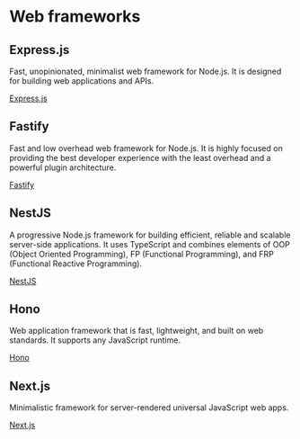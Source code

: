 # Web frameworks

## Express.js

Fast, unopinionated, minimalist web framework for Node.js. It is designed for building web applications and APIs.

[Express.js](https://expressjs.com/)


## Fastify

Fast and low overhead web framework for Node.js. It is highly focused on providing the
best developer experience with the least overhead and a powerful plugin architecture.

[Fastify](https://www.fastify.io/)


## NestJS

A progressive Node.js framework for building efficient, reliable and scalable server-side applications.
It uses TypeScript and combines elements of OOP (Object Oriented Programming), FP (Functional Programming),
and FRP (Functional Reactive Programming).

[NestJS](https://nestjs.com/)

## Hono

Web application framework that is fast, lightweight, and built on web standards. It supports any JavaScript runtime.

[Hono](https://hono.dev/)


## Next.js

Minimalistic framework for server-rendered universal JavaScript web apps.

[Next.js](https://nextjs.org/)